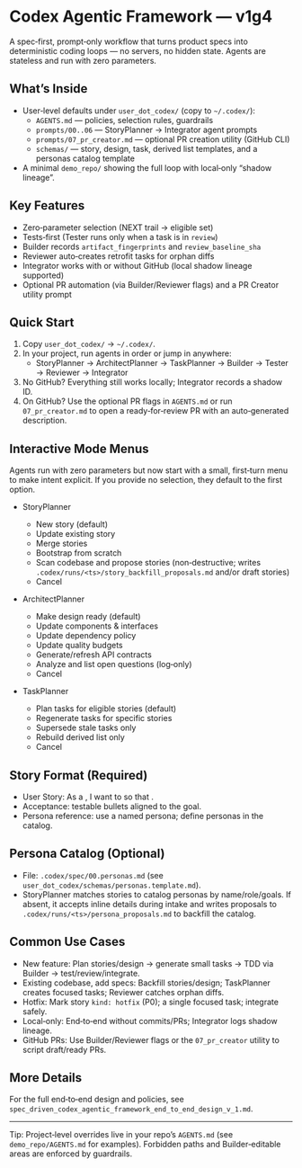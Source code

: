 # Codex Agentic Framework — v1g4

A spec‑first, prompt‑only workflow that turns product specs into deterministic coding loops — no servers, no hidden state. Agents are stateless and run with zero parameters.

## What’s Inside
- User‑level defaults under `user_dot_codex/` (copy to `~/.codex/`):
  - `AGENTS.md` — policies, selection rules, guardrails
  - `prompts/00..06` — StoryPlanner → Integrator agent prompts
  - `prompts/07_pr_creator.md` — optional PR creation utility (GitHub CLI)
  - `schemas/` — story, design, task, derived list templates, and a personas catalog template
- A minimal `demo_repo/` showing the full loop with local‑only “shadow lineage”.

## Key Features
- Zero‑parameter selection (NEXT trail → eligible set)
- Tests‑first (Tester runs only when a task is in `review`)
- Builder records `artifact_fingerprints` and `review_baseline_sha`
- Reviewer auto‑creates retrofit tasks for orphan diffs
- Integrator works with or without GitHub (local shadow lineage supported)
- Optional PR automation (via Builder/Reviewer flags) and a PR Creator utility prompt

## Quick Start
1) Copy `user_dot_codex/` → `~/.codex/`.
2) In your project, run agents in order or jump in anywhere:
   - StoryPlanner → ArchitectPlanner → TaskPlanner → Builder → Tester → Reviewer → Integrator
3) No GitHub? Everything still works locally; Integrator records a shadow ID.
4) On GitHub? Use the optional PR flags in `AGENTS.md` or run `07_pr_creator.md` to open a ready‑for‑review PR with an auto‑generated description.

## Interactive Mode Menus
Agents run with zero parameters but now start with a small, first‑turn menu to make intent explicit. If you provide no selection, they default to the first option.

- StoryPlanner
  - New story (default)
  - Update existing story
  - Merge stories
  - Bootstrap from scratch
  - Scan codebase and propose stories (non‑destructive; writes `.codex/runs/<ts>/story_backfill_proposals.md` and/or draft stories)
  - Cancel

- ArchitectPlanner
  - Make design ready (default)
  - Update components & interfaces
  - Update dependency policy
  - Update quality budgets
  - Generate/refresh API contracts
  - Analyze and list open questions (log‑only)
  - Cancel

- TaskPlanner
  - Plan tasks for eligible stories (default)
  - Regenerate tasks for specific stories
  - Supersede stale tasks only
  - Rebuild derived list only
  - Cancel

## Story Format (Required)
- User Story: As a <persona>, I want to <do something> so that <meet goal>.
- Acceptance: testable bullets aligned to the goal.
- Persona reference: use a named persona; define personas in the catalog.

## Persona Catalog (Optional)
- File: `.codex/spec/00.personas.md` (see `user_dot_codex/schemas/personas.template.md`).
- StoryPlanner matches stories to catalog personas by name/role/goals. If absent, it accepts inline details during intake and writes proposals to `.codex/runs/<ts>/persona_proposals.md` to backfill the catalog.

## Common Use Cases
- New feature: Plan stories/design → generate small tasks → TDD via Builder → test/review/integrate.
- Existing codebase, add specs: Backfill stories/design; TaskPlanner creates focused tasks; Reviewer catches orphan diffs.
- Hotfix: Mark story `kind: hotfix` (P0); a single focused task; integrate safely.
- Local‑only: End‑to‑end without commits/PRs; Integrator logs shadow lineage.
- GitHub PRs: Use Builder/Reviewer flags or the `07_pr_creator` utility to script draft/ready PRs.

## More Details
For the full end‑to‑end design and policies, see `spec_driven_codex_agentic_framework_end_to_end_design_v_1.md`.

---

Tip: Project‑level overrides live in your repo’s `AGENTS.md` (see `demo_repo/AGENTS.md` for examples). Forbidden paths and Builder‑editable areas are enforced by guardrails.
